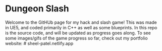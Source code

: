 # Dungeon Slash

Welcome to the GitHUb page for my hack and slash game! This was made in UE5, and coded primarily in C++ as well as some blueprints. In this repo is the source code, and will be updated as progress goes along. To see some images/gifs of the game progress so far, check out my portfolio website: # sheel-patel.netlify.app
